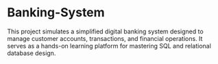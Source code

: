 # Banking-System
This project simulates a simplified digital banking system designed to manage customer accounts, transactions, and financial operations. It serves as a hands-on learning platform for mastering SQL and relational database design.
